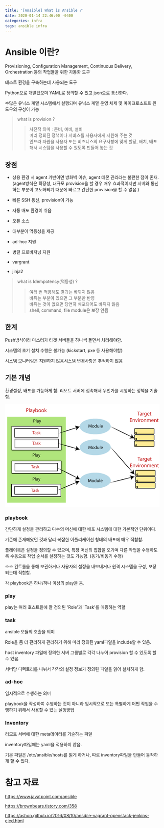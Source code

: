 ```yaml
---
title: '[Ansible] What is Ansible ?'
date: 2020-01-14 22:46:00 -0400
categories: infra
tags: ansible infra
---
```


# Ansible 이란?

Provisioning, Configuration Management, Continuous Delivery, Orchestration 등의 작업들을 위한 자동화 도구

테스트 환경을 구축하는데 사용되는 도구

Python으로 개발됬으며 YAML로 정의할 수 있고 json으로 통신한다.

수많은 유닉스 계열 시스템에서 실행되며 유닉스 계열 운영 체제 및 마이크로소프트 윈도우의 구성이 가능

> what is provision ? <br/>
>
> > 사전적 의미 : 준비, 예비, 설비 <br/> 미리 정의된 정책이나 서비스를 사용자에게 지원해 주는 것 <br/> 인프라 자원을 사용자 또는 비즈니스의 요구사항에 맞게 할당, 배치, 배포해서 시스템을 사용할 수 있도록 만들어 놓는 것

## 장점

- 상용 환경 시 agent 기반이면 방화벽 이슈, agent 데몬 관리라는 불편한 점이 존재. <br/> (agent방식은 확장성, 대규모 provision을 할 경우 매우 효과적이지만 서버와 통신하는 부분이 고도화되기 때문에 빠르고 간단한 provision을 할 수 없음.)

- 빠른 SSH 통신, provision이 가능

- 자동 배포 환경이 쉬움

- 오픈 소스

- 대부분이 멱등성을 제공

- ad-hoc 지원

- 병렬 프로비저닝 지원

- vargrant

- jinja2

> what is Idempotency(멱등성) ? <br/>
>
> > 여러 번 적용해도 결과는 바뀌지 않음 <br/> 바뀌는 부분이 있으면 그 부분만 반영 <br/> 바뀌는 것이 없으면 당연히 배포되어도 바뀌지 않음 <br/> shell, command, file module은 보장 안됨

## 한계

Push방식이라 마스터가 타겟 서버들을 하나씩 돌면서 처리해야함.

시스템의 초기 설치 수행은 불가능 (kickstart, pxe 등 사용해야함)

시스템 모니터링은 지원하지 않음시스템 변경사항은 추적하지 않음

## 기본 개념

환경설정, 배포를 가능하게 함. 리모트 서버에 접속해서 무언가를 시행하는 정책을 기술함.

![ansible_playbook](/assets/img/post/ansible/ansible-playbooks.png)

### playbook

간단하게 설정을 관리하고 다수의 머신에 대한 배포 시스템에 대한 기본적인 단위이다.

기존에 존재해왔던 것과 달리 복잡한 어플리케이션 형태의 배포에 매우 적합함.

플레이북은 설정을 정의할 수 있으며, 특정 머신의 집합을 오가며 다른 작업을 수행하도록 수동으로 작업 순서를 설정하는 것도 가능함. (동기/비동기 수행)

소스 컨트롤을 통해 보관하거나 사용자의 설정을 내보내거나 원격 시스템을 구성, 보장되는데 적합함.

각 playbook은 하나/하나 이상의 play을 둠.

### play

play는 여러 호스트들에 잘 정의된 'Role'과 'Task'를 매핑하는 역할

### task

ansible 모듈의 호출을 의미

Role을 좀 더 편리하게 관리하기 위해 미리 정의된 yaml파일을 include할 수 있음.

host inventory 파일에 정의한 서버 그룹별로 각각 나누어 provision 할 수 있도록 할 수 있음.

서버당 디렉토리를 나눠서 각각의 설정 정보가 정의된 파일을 읽어 설치하게 함.

### ad-hoc

임시적으로 수행하는 의미

playbook을 작성하여 수행하는 것이 아니라 임시적으로 또는 특별하게 어떤 작업을 수행하기 위해서 사용할 수 있는 실행방법

### Inventory

리모트 서버에 대한 meta데이터를 기술하는 파일

inventory파일에는 yaml을 적용하지 않음.

기본 파일은 /etc/ansible/hosts를 읽게 하거나, 따로 inventory파일을 만들어 동작하게 할 수 있다.

# 참고 자료

https://www.javatpoint.com/ansible

https://brownbears.tistory.com/358

https://ashon.github.io/2016/08/10/ansible-vagrant-openstack-jenkins-cicd.html
